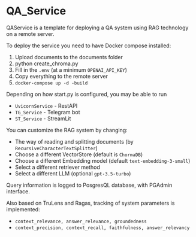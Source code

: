 # QA_Service

QAService is a template for deploying a QA system using RAG technology on a remote server.


To deploy the service you need to have Docker compose installed:

1. Upload documents to the documents folder
2. python create_chroma.py
3. Fill in the ```.env``` (at a minimum ```OPENAI_API_KEY```)
4. Copy everything to the remote server 
5. ```docker-compose up -d -build```

Depending on how start.py is configured, you may be able to run
- ```UvicornService``` - RestAPI 
- ```TG_Service``` - Telegram bot
- ```ST_Service``` - StreamLit

You can customize the RAG system by changing:
- The way of reading and splitting documents (by ```RecursiveCharacterTextSplitter```)
- Choose a different VectorStore (default is ```ChormaDB```)
- Choose a different Embedding model (default ```text-embedding-3-small```)
- Select a different retriever method 
- Select a different LLM (optional ```gpt-3.5-turbo```)

Query information is logged to PosgresQL database, with PGAdmin interface.

Also based on TruLens and Ragas, tracking of system parameters is implemented:
- ```context_relevance, answer_relevance, groundedness```
- ```context_precision, context_recall, faithfulness, answer_relevancy```




